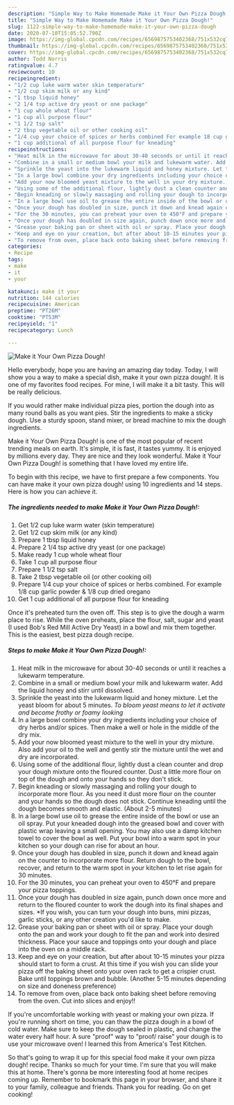 ```yaml
---
description: "Simple Way to Make Homemade Make it Your Own Pizza Dough!"
title: "Simple Way to Make Homemade Make it Your Own Pizza Dough!"
slug: 1122-simple-way-to-make-homemade-make-it-your-own-pizza-dough
date: 2020-07-10T15:05:52.790Z
image: https://img-global.cpcdn.com/recipes/6569875753402368/751x532cq70/make-it-your-own-pizza-dough-recipe-main-photo.jpg
thumbnail: https://img-global.cpcdn.com/recipes/6569875753402368/751x532cq70/make-it-your-own-pizza-dough-recipe-main-photo.jpg
cover: https://img-global.cpcdn.com/recipes/6569875753402368/751x532cq70/make-it-your-own-pizza-dough-recipe-main-photo.jpg
author: Todd Norris
ratingvalue: 4.7
reviewcount: 10
recipeingredient:
- "1/2 cup luke warm water skin temperature"
- "1/2 cup skim milk or any kind"
- "1 tbsp liquid honey"
- "2 1/4 tsp active dry yeast or one package"
- "1 cup whole wheat flour"
- "1 cup all purpose flour"
- "1 1/2 tsp salt"
- "2 tbsp vegetable oil or other cooking oil"
- "1/4 cup your choice of spices or herbs combined For example 18 cup garlic powder  18 cup dried oregano"
- "1 cup additional of all purpose flour for kneading"
recipeinstructions:
- "Heat milk in the microwave for about 30-40 seconds or until it reaches a lukewarm temperature."
- "Combine in a small or medium bowl your milk and lukewarm water. Add the liquid honey and stirr until dissolved."
- "Sprinkle the yeast into the lukewarm liquid and honey mixture. Let the yeast bloom for about 5 minutes. *To bloom yeast means to let it activate and become frothy or foamy looking*"
- "In a large bowl combine your dry ingredients including your choice of dry herbs and/or spices. Then make a well or hole in the middle of the dry mix."
- "Add your now bloomed yeast mixture to the well in your dry mixture. Also add your oil to the well and gently stir the mixture until the wet and dry are incorporated."
- "Using some of the additional flour, lightly dust a clean counter and drop your dough mixture onto the floured counter. Dust a little more flour on top of the dough and onto your hands so they don&#39;t stick."
- "Begin kneading or slowly massaging and rolling your dough to incorporate more flour. As you need it dust more flour on the counter and your hands so the dough does not stick. Continue kneading until the dough becomes smooth and elastic. (About 2-5 minutes)"
- "In a large bowl use oil to grease the entire inside of the bowl or use an oil spray. Put your kneaded dough into the greased bowl and cover with plastic wrap leaving a small opening. You may also use a damp kitchen towel to cover the bowl as well. Put your bowl into a warm spot in your kitchen so your dough can rise for about an hour."
- "Once your dough has doubled in size, punch it down and knead again on the counter to incorporate more flour. Return dough to the bowl, recover, and return to the warm spot in your kitchen to let rise again for 30 minutes."
- "For the 30 minutes, you can preheat your oven to 450°F and prepare your pizza toppings."
- "Once your dough has doubled in size again, punch down once more and return to the floured counter to work the dough into its final shapes and sizes. *If you wish, you can turn your dough into buns, mini pizzas, garlic sticks, or any other creation you&#39;d like to make."
- "Grease your baking pan or sheet with oil or spray. Place your dough onto the pan and work your dough to fit the pan and work into desired thickness. Place your sauce and toppings onto your dough and place into the oven on a middle rack."
- "Keep and eye on your creation, but after about 10-15 minutes your pizza should start to form a crust. At this time if you wish you can slide your pizza off the baking sheet onto your oven rack to get a crispier crust. Bake until toppings brown and bubble. (Another 5-15 minutes depending on size and doneness preference)"
- "To remove from oven, place back onto baking sheet before removing from the oven. Cut into slices and enjoy!!"
categories:
- Recipe
tags:
- make
- it
- your

katakunci: make it your 
nutrition: 144 calories
recipecuisine: American
preptime: "PT26M"
cooktime: "PT53M"
recipeyield: "1"
recipecategory: Lunch

---
```



![Make it Your Own Pizza Dough!](https://img-global.cpcdn.com/recipes/6569875753402368/751x532cq70/make-it-your-own-pizza-dough-recipe-main-photo.jpg)

Hello everybody, hope you are having an amazing day today. Today, I will show you a way to make a special dish, make it your own pizza dough!. It is one of my favorites food recipes. For mine, I will make it a bit tasty. This will be really delicious.

If you would rather make individual pizza pies, portion the dough into as many round balls as you want pies. Stir the ingredients to make a sticky dough. Use a sturdy spoon, stand mixer, or bread machine to mix the dough ingredients.

Make it Your Own Pizza Dough! is one of the most popular of recent trending meals on earth. It's simple, it is fast, it tastes yummy. It is enjoyed by millions every day. They are nice and they look wonderful. Make it Your Own Pizza Dough! is something that I have loved my entire life.


To begin with this recipe, we have to first prepare a few components. You can have make it your own pizza dough! using 10 ingredients and 14 steps. Here is how you can achieve it.

<!--inarticleads1-->

##### The ingredients needed to make Make it Your Own Pizza Dough!:

1. Get 1/2 cup luke warm water (skin temperature)
1. Get 1/2 cup skim milk (or any kind)
1. Prepare 1 tbsp liquid honey
1. Prepare 2 1/4 tsp active dry yeast (or one package)
1. Make ready 1 cup whole wheat flour
1. Take 1 cup all purpose flour
1. Prepare 1 1/2 tsp salt
1. Take 2 tbsp vegetable oil (or other cooking oil)
1. Prepare 1/4 cup your choice of spices or herbs combined. For example 1/8 cup garlic powder &amp; 1/8 cup dried oregano
1. Get 1 cup additional of all purpose flour for kneading


Once it&#39;s preheated turn the oven off. This step is to give the dough a warm place to rise. While the oven preheats, place the flour, salt, sugar and yeast (I used Bob&#39;s Red Mill Active Dry Yeast) in a bowl and mix them together. This is the easiest, best pizza dough recipe. 

<!--inarticleads2-->

##### Steps to make Make it Your Own Pizza Dough!:

1. Heat milk in the microwave for about 30-40 seconds or until it reaches a lukewarm temperature.
1. Combine in a small or medium bowl your milk and lukewarm water. Add the liquid honey and stirr until dissolved.
1. Sprinkle the yeast into the lukewarm liquid and honey mixture. Let the yeast bloom for about 5 minutes. *To bloom yeast means to let it activate and become frothy or foamy looking*
1. In a large bowl combine your dry ingredients including your choice of dry herbs and/or spices. Then make a well or hole in the middle of the dry mix.
1. Add your now bloomed yeast mixture to the well in your dry mixture. Also add your oil to the well and gently stir the mixture until the wet and dry are incorporated.
1. Using some of the additional flour, lightly dust a clean counter and drop your dough mixture onto the floured counter. Dust a little more flour on top of the dough and onto your hands so they don&#39;t stick.
1. Begin kneading or slowly massaging and rolling your dough to incorporate more flour. As you need it dust more flour on the counter and your hands so the dough does not stick. Continue kneading until the dough becomes smooth and elastic. (About 2-5 minutes)
1. In a large bowl use oil to grease the entire inside of the bowl or use an oil spray. Put your kneaded dough into the greased bowl and cover with plastic wrap leaving a small opening. You may also use a damp kitchen towel to cover the bowl as well. Put your bowl into a warm spot in your kitchen so your dough can rise for about an hour.
1. Once your dough has doubled in size, punch it down and knead again on the counter to incorporate more flour. Return dough to the bowl, recover, and return to the warm spot in your kitchen to let rise again for 30 minutes.
1. For the 30 minutes, you can preheat your oven to 450°F and prepare your pizza toppings.
1. Once your dough has doubled in size again, punch down once more and return to the floured counter to work the dough into its final shapes and sizes. *If you wish, you can turn your dough into buns, mini pizzas, garlic sticks, or any other creation you&#39;d like to make.
1. Grease your baking pan or sheet with oil or spray. Place your dough onto the pan and work your dough to fit the pan and work into desired thickness. Place your sauce and toppings onto your dough and place into the oven on a middle rack.
1. Keep and eye on your creation, but after about 10-15 minutes your pizza should start to form a crust. At this time if you wish you can slide your pizza off the baking sheet onto your oven rack to get a crispier crust. Bake until toppings brown and bubble. (Another 5-15 minutes depending on size and doneness preference)
1. To remove from oven, place back onto baking sheet before removing from the oven. Cut into slices and enjoy!!


If you&#39;re uncomfortable working with yeast or making your own pizza. If you&#39;re running short on time, you can thaw the pizza dough in a bowl of cold water. Make sure to keep the dough sealed in plastic, and change the water every half hour. A sure &#34;proof&#34; way to &#34;proof/ raise&#34; your dough is to use your microwave oven! I learned this from America&#39;s Test Kitchen. 

So that's going to wrap it up for this special food make it your own pizza dough! recipe. Thanks so much for your time. I'm sure that you will make this at home. There's gonna be more interesting food at home recipes coming up. Remember to bookmark this page in your browser, and share it to your family, colleague and friends. Thank you for reading. Go on get cooking!
